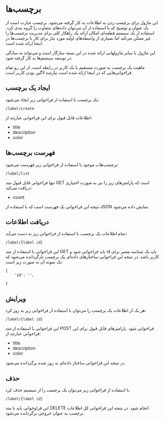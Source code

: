 # برچسب‌ها

این ماژول برای برچسب زدن به اطلاعات به کار گرفته می‌شود. برچسب عبارت است از یک عنوان و توضیح که با استفاده از آن می‌توان داده‌های متفاوت را گروه بندی کرد. استفاده از یک سیستم قطعه‌ای امکان ارائه یک راهکار کلی برای مدیریت برچسب‌ها را غیر ممکن می‌کند اما بسیاری از واسطه‌های اولیه مورد نیاز برای کار با برچسب‌ها در اینجا ارائه شده است.

این ماژول با سایر ماژولهایی ارائه شده در این بسته سازگار است و می‌تواند به سادگی در توسعه سیستم‌ها به کار گرفته شود.

ماهیت یک برچسب به صورت مستقیم با یک کاربر در رابطه است. از این رو تمام فراخوانی‌هایی که در اینجا ارائه شده است نیازمند لاگین بودن کاربر است.

## ایجاد یک برچسب


یک برچسب با استفاده از فراخوانی زیر ایجاد می‌شود:

	/label/create
	
اطلاعات قابل قبول برای این فراخوانی عبارتند از:

- title
- description
- color


## فهرست برچسب‌ها

برچسب‌هاب موجود با استفاده از فراخوانی زیر فهرست می‌شود:

	/label/list

تنها فراخوانی قابل قبول متد GET است که پارامترهای زیر را نیز به صورت اختیاری دریافت می‌کند:

- count

نتیجه این فراخوانی یک فهرست است که با استفاده از JSON‌ نمایش داده می‌شود.


## دریافت اطلاعات

تمام اطلاعات یک برچسب با استفاده از فراخوانی زیر به دست می‌آید:

	/label/{label id}

این فراخوانی با استفاده از متد GET باید فراخوانی شود و id باید یک شناسه معتبر برای کاربر باشد. در نتیجه این فراخوانی ساختارهای داده‌ای یک برچسب بازگردانده می‌شود که یک نمونه آن به صورت زیر است:

	{
		'id': '',
		
	}

## ویرایش

هر یک از اطلاعات یک برچسب را می‌توان با استفاده از فراخوانی زیر به روز کرد:

	/label/{label id}

این فراخوانی با استفاده از متد POST فراخوانی شود. پارامترهای قابل قبول برای این فراخوانی عبارتند از:

- title
- description
- color

در نتیجه این فراخوانی ساختار داده‌ای به روز شده برگردانده می‌شود.

## حذف

با استفاده از فراخوانی زیر می‌توان یک برچسب را از سیستم حذف کرد.

	/label/{label id}

این فراوخوانی باید با متد DELETE انجام شود. در نتیجه این فراخوانی کل اطلاعات برچسب به عنوان خروجی برگردانده می‌شود.

